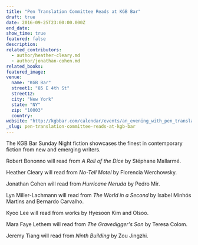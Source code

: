 ```yaml
---
title: "Pen Translation Committee Reads at KGB Bar"
draft: true
date: 2016-09-25T23:00:00.000Z
end_date:
show_time: true
featured: false
description:
related_contributors:
  - author/heather-cleary.md
  - author/jonathan-cohen.md
related_books:
featured_image: 
venue:
  name: "KGB Bar"
  street1: "85 E 4th St"
  street12:
  city: "New York"
  state: "NY"
  zip: "10003"
  country:
website: "http://kgbbar.com/calendar/events/an_evening_with_pen_translations/"
_slug: pen-translation-committee-reads-at-kgb-bar
---
```


The KGB Bar Sunday Night fiction showcases the finest in contemporary fiction from new and emerging writers.

Robert Bononno will read from _A Roll of the Dice_ by Stéphane Mallarmé.

Heather Cleary will read from _No-Tell Motel_ by Florencia Werchowsky.

Jonathan Cohen will read from _Hurricane Neruda_ by Pedro Mir.

Lyn Miller-Lachmann will read from _The World in a Second_ by Isabel Minhós Martins and Bernardo Carvalho.

Kyoo Lee will read from works by Hyesoon Kim and Olsoo.

Mara Faye Lethem will read from _The Gravedigger's Son_ by Teresa Colom.

Jeremy Tiang will read from _Ninth Building_ by Zou Jingzhi.

